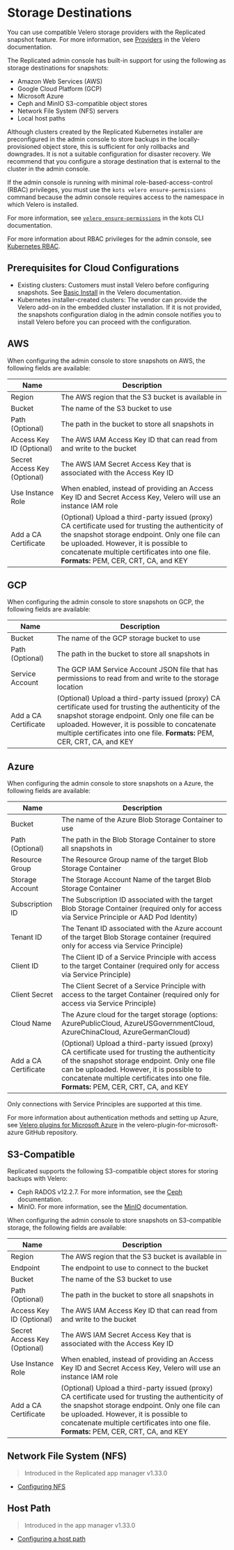 # Storage Destinations

You can use compatible Velero storage providers with the Replicated snapshot feature. For more information, see [Providers](https://velero.io/docs/v1.9/supported-providers/) in the Velero documentation.

The Replicated admin console has built-in support for using the following as storage destinations for snapshots:

* Amazon Web Services (AWS)
* Google Cloud Platform (GCP)
* Microsoft Azure
* Ceph and MinIO S3-compatible object stores
* Network File System (NFS) servers
* Local host paths

Although clusters created by the Replicated Kubernetes installer are preconfigured in the admin console to store backups in the locally-provisioned object store, this is sufficient for only rollbacks and downgrades. It is not a suitable configuration for disaster recovery. We recommend that you configure a storage destination that is external to the cluster in the admin console.

If the admin console is running with minimal role-based-access-control (RBAC) privileges, you must use the `kots velero ensure-permissions` command because the admin console requires access to the namespace in which Velero is installed.

For more information, see [`velero ensure-permissions`](../reference/kots-cli-velero-ensure-permissions/) in the kots CLI documentation.

For more information about RBAC privileges for the admin console, see [Kubernetes RBAC](../vendor/packaging-rbac).

## Prerequisites for Cloud Configurations

* Existing clusters: Customers must install Velero before configuring snapshots. See [Basic Install](https://velero.io/docs/v1.9/basic-install/) in the Velero documentation.
* Kubernetes installer-created clusters: The vendor can provide the Velero add-on in the embedded cluster installation. If it is not provided, the snapshots configuration dialog in the admin console notifies you to install Velero before you can proceed with the configuration.

## AWS

When configuring the admin console to store snapshots on AWS, the following fields are available:

| Name                         | Description                                                                                                     |
|------------------------------|-----------------------------------------------------------------------------------------------------------------|
| Region                       | The AWS region that the S3 bucket is available in                                                               |
| Bucket                       | The name of the S3 bucket to use                                                                                |
| Path (Optional)              | The path in the bucket to store all snapshots in                                                                |
| Access Key ID (Optional)     | The AWS IAM Access Key ID that can read from and write to the bucket                                            |
| Secret Access Key (Optional) | The AWS IAM Secret Access Key that is associated with the Access Key ID                                         |
| Use Instance Role            | When enabled, instead of providing an Access Key ID and Secret Access Key, Velero will use an instance IAM role |
| Add a CA Certificate         | (Optional) Upload a third-party issued (proxy) CA certificate used for trusting the authenticity of the snapshot storage endpoint. Only one file can be uploaded. However, it is possible to concatenate multiple certificates into one file. **Formats:** PEM, CER, CRT, CA, and KEY          |

## GCP

When configuring the admin console to store snapshots on GCP, the following fields are available:

| Name            | Description                                                                                               |
|-----------------|-----------------------------------------------------------------------------------------------------------|
| Bucket          | The name of the GCP storage bucket to use                                                                 |
| Path (Optional) | The path in the bucket to store all snapshots in                                                          |
| Service Account | The GCP IAM Service Account JSON file that has permissions to read from and write to the storage location |
| Add a CA Certificate         | (Optional) Upload a third-party issued (proxy) CA certificate used for trusting the authenticity of the snapshot storage endpoint. Only one file can be uploaded. However, it is possible to concatenate multiple certificates into one file. **Formats:** PEM, CER, CRT, CA, and KEY          |

## Azure

When configuring the admin console to store snapshots on a Azure, the following fields are available:

| Name                       | Description                                                                                                                                |
|----------------------------|--------------------------------------------------------------------------------------------------------------------------------------------|
| Bucket                     | The name of the Azure Blob Storage Container to use                                                                                        |
| Path (Optional)            | The path in the Blob Storage Container to store all snapshots in                                                                           |
| Resource Group             | The Resource Group name of the target Blob Storage Container                                                                               |
| Storage Account            | The Storage Account Name of the target Blob Storage Container                                                                              |
| Subscription ID            | The Subscription ID associated with the target Blob Storage Container (required only for access via Service Principle or AAD Pod Identity) |
| Tenant ID                  | The Tenant ID associated with the Azure account of the target Blob Storage container (required only for access via Service Principle)      |
| Client ID                  | The Client ID of a Service Principle with access to the target Container (required only for access via Service Principle)                  |
| Client Secret              | The Client Secret of a Service Principle with access to the target Container (required only for access via Service Principle)              |
| Cloud Name                 | The Azure cloud for the target storage (options: AzurePublicCloud, AzureUSGovernmentCloud, AzureChinaCloud, AzureGermanCloud)              |
| Add a CA Certificate         | (Optional) Upload a third-party issued (proxy) CA certificate used for trusting the authenticity of the snapshot storage endpoint. Only one file can be uploaded. However, it is possible to concatenate multiple certificates into one file. **Formats:** PEM, CER, CRT, CA, and KEY          |

Only connections with Service Principles are supported at this time.

For more information about authentication methods and setting up Azure, see [Velero plugins for Microsoft Azure](https://github.com/vmware-tanzu/velero-plugin-for-microsoft-azure) in the velero-plugin-for-microsoft-azure GitHub repository.

## S3-Compatible

Replicated supports the following S3-compatible object stores for storing backups with Velero:
* Ceph RADOS v12.2.7. For more information, see the [Ceph](https://docs.ceph.com/en/quincy/) documentation.
* MinIO. For more information, see the [MinIO](https://docs.min.io/docs/minio-quickstart-guide.html) documentation.

When configuring the admin console to store snapshots on S3-compatible storage, the following fields are available:

| Name                         | Description                                                                                                     |
|------------------------------|-----------------------------------------------------------------------------------------------------------------|
| Region                       | The AWS region that the S3 bucket is available in                                                               |
| Endpoint                     | The endpoint to use to connect to the bucket                                                                    |
| Bucket                       | The name of the S3 bucket to use                                                                                |
| Path (Optional)              | The path in the bucket to store all snapshots in                                                                |
| Access Key ID (Optional)     | The AWS IAM Access Key ID that can read from and write to the bucket                                            |
| Secret Access Key (Optional) | The AWS IAM Secret Access Key that is associated with the Access Key ID                                         |
| Use Instance Role            | When enabled, instead of providing an Access Key ID and Secret Access Key, Velero will use an instance IAM role |
| Add a CA Certificate         | (Optional) Upload a third-party issued (proxy) CA certificate used for trusting the authenticity of the snapshot storage endpoint. Only one file can be uploaded. However, it is possible to concatenate multiple certificates into one file. **Formats:** PEM, CER, CRT, CA, and KEY          |

## Network File System (NFS)

> Introduced in the Replicated app manager v1.33.0

* [Configuring NFS](snapshots-configuring-nfs)

## Host Path

> Introduced in the app manager v1.33.0

* [Configuring a host path](snapshots-configuring-hostpath)
